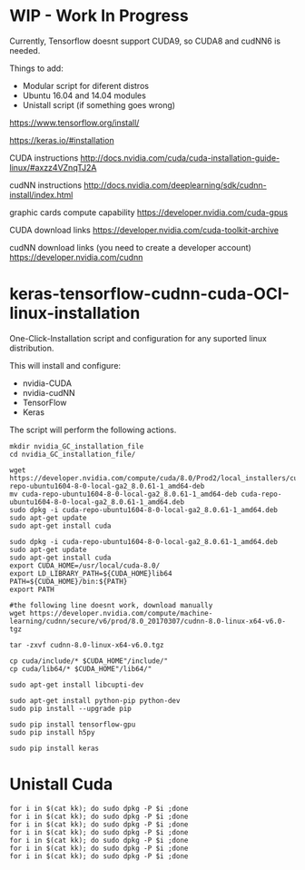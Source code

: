 # WIP - Work In Progress
Currently, Tensorflow doesnt support CUDA9, so CUDA8 and cudNN6 is needed.

Things to add:
* Modular script for diferent distros
* Ubuntu 16.04 and 14.04 modules
* Unistall script (if something goes wrong)

https://www.tensorflow.org/install/

https://keras.io/#installation

CUDA instructions http://docs.nvidia.com/cuda/cuda-installation-guide-linux/#axzz4VZnqTJ2A

cudNN instructions http://docs.nvidia.com/deeplearning/sdk/cudnn-install/index.html

graphic cards compute capability https://developer.nvidia.com/cuda-gpus

CUDA download links https://developer.nvidia.com/cuda-toolkit-archive

cudNN download links (you need to create a developer account) https://developer.nvidia.com/cudnn


# keras-tensorflow-cudnn-cuda-OCI-linux-installation
One-Click-Installation script and configuration for any suported linux distribution.

This will install and configure:
* nvidia-CUDA
* nvidia-cudNN
* TensorFlow
* Keras

The script will perform the following actions.
```
mkdir nvidia_GC_installation_file
cd nvidia_GC_installation_file/

wget https://developer.nvidia.com/compute/cuda/8.0/Prod2/local_installers/cuda-repo-ubuntu1604-8-0-local-ga2_8.0.61-1_amd64-deb
mv cuda-repo-ubuntu1604-8-0-local-ga2_8.0.61-1_amd64-deb cuda-repo-ubuntu1604-8-0-local-ga2_8.0.61-1_amd64.deb 
sudo dpkg -i cuda-repo-ubuntu1604-8-0-local-ga2_8.0.61-1_amd64.deb 
sudo apt-get update
sudo apt-get install cuda

sudo dpkg -i cuda-repo-ubuntu1604-8-0-local-ga2_8.0.61-1_amd64.deb 
sudo apt-get update
sudo apt-get install cuda
export CUDA_HOME=/usr/local/cuda-8.0/
export LD_LIBRARY_PATH=${CUDA_HOME}lib64 
PATH=${CUDA_HOME}/bin:${PATH} 
export PATH 

#the following line doesnt work, download manually
wget https://developer.nvidia.com/compute/machine-learning/cudnn/secure/v6/prod/8.0_20170307/cudnn-8.0-linux-x64-v6.0-tgz

tar -zxvf cudnn-8.0-linux-x64-v6.0.tgz 

cp cuda/include/* $CUDA_HOME"/include/"
cp cuda/lib64/* $CUDA_HOME"/lib64/"

sudo apt-get install libcupti-dev

sudo apt-get install python-pip python-dev
sudo pip install --upgrade pip

sudo pip install tensorflow-gpu
sudo pip install h5py

sudo pip install keras

```

# Unistall Cuda
```
for i in $(cat kk); do sudo dpkg -P $i ;done 
for i in $(cat kk); do sudo dpkg -P $i ;done
for i in $(cat kk); do sudo dpkg -P $i ;done 
for i in $(cat kk); do sudo dpkg -P $i ;done 
for i in $(cat kk); do sudo dpkg -P $i ;done 
for i in $(cat kk); do sudo dpkg -P $i ;done 
for i in $(cat kk); do sudo dpkg -P $i ;done 
```
